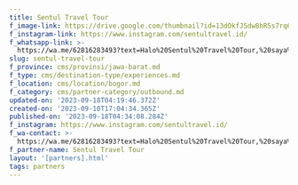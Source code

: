 ```yaml
---
title: Sentul Travel Tour
f_image-link: https://drive.google.com/thumbnail?id=13dOkfJSdw8hR5s7rq6RLONBzLPcO1wg2
f_instagram-link: https://www.instagram.com/sentultravel.id/
f_whatsapp-link: >-
  https://wa.me/62816283493?text=Halo%20Sentul%20Travel%20Tour,%20saya%20dapat%20info%20dari%20@loocale.id%20dan%20punya%20pertanyaan
slug: sentul-travel-tour
f_province: cms/provinsi/jawa-barat.md
f_type: cms/destination-type/experiences.md
f_location: cms/location/bogor.md
f_category: cms/partner-category/outbound.md
updated-on: '2023-09-18T04:19:46.372Z'
created-on: '2023-09-10T17:04:34.365Z'
published-on: '2023-09-18T04:34:08.284Z'
f_instagram: https://www.instagram.com/sentultravel.id/
f_wa-contact: >-
  https://wa.me/62816283493?text=Halo%20Sentul%20Travel%20Tour,%20saya%20dapat%20info%20dari%20@loocale.id%20dan%20punya%20pertanyaan
f_partner-name: Sentul Travel Tour
layout: '[partners].html'
tags: partners
---
```



